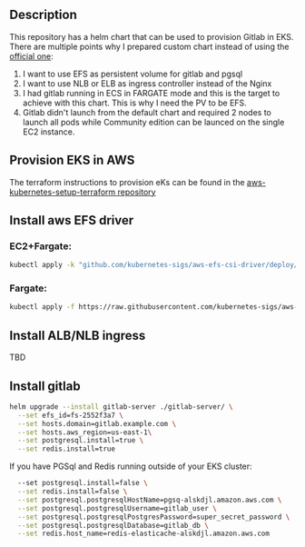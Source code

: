 ## Description
This repository has a helm chart that can be used to provision Gitlab in EKS.
There are multiple points why I prepared custom chart instead of using the [official one](https://charts.gitlab.io/):
1. I want to use EFS as persistent volume for gitlab and pgsql
2. I want to use NLB or ELB as ingress controller instead of the Nginx
3. I had gitlab running in ECS in FARGATE mode and this is the target to achieve with this chart. This is why I need the PV to be EFS.
4. Gitlab didn't launch from the default chart and required 2 nodes to launch all pods while Community edition can be launced on the single EC2 instance.
## Provision EKS in AWS
The terraform instructions to provision eKs can be found in the [aws-kubernetes-setup-terraform repository](https://github.com/yyarmoshyk/aws-kubernetes-setup-terraform)

## Install aws EFS driver
### EC2+Fargate:
```bash
kubectl apply -k "github.com/kubernetes-sigs/aws-efs-csi-driver/deploy/kubernetes/overlays/stable/ecr/?ref=release-1.0"
```
### Fargate:
```bash
kubectl apply -f https://raw.githubusercontent.com/kubernetes-sigs/aws-efs-csi-driver/master/deploy/kubernetes/base/csidriver.yaml
```
## Install ALB/NLB ingress
TBD

## Install gitlab
```bash
helm upgrade --install gitlab-server ./gitlab-server/ \
  --set efs_id=fs-2552f3a7 \
  --set hosts.domain=gitlab.example.com \
  --set hosts.aws_region=us-east-1\
  --set postgresql.install=true \
  --set redis.install=true
```

If you have PGSql and Redis running outside of your EKS cluster:
```bash
  --set postgresql.install=false \
  --set redis.install=false \
  --set postgresql.postgresqlHostName=pgsq-alskdjl.amazon.aws.com \
  --set postgresql.postgresqlUsername=gitlab_user \
  --set postgresql.postgresqlPostgresPassword=super_secret_password \
  --set postgresql.postgresqlDatabase=gitlab_db \
  --set redis.host_name=redis-elasticache-alskdjl.amazon.aws.com
```
